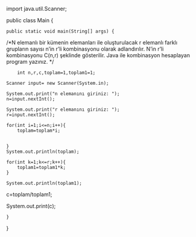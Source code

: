 import java.util.Scanner;

public class Main {

    public static void main(String[] args) {
    
   /*N elemanlı bir kümenin elemanları ile oluşturulacak
   r elemanlı farklı grupların sayısı
   n’in r’li kombinasyonu olarak adlandırılır.
    N’in r’li kombinasyonu C(n,r) şeklinde gösterilir.
    Java ile kombinasyon hesaplayan program yazınız.
    */
    
        int n,r,c,toplam=1,toplam1=1;
        
    Scanner input= new Scanner(System.in);
    
    System.out.print("n elemanını giriniz: ");
    n=input.nextInt();
    
    System.out.print("r elemanını giriniz: ");
    r=input.nextInt();
    
    for(int i=1;i<=n;i++){
        toplam=toplam*i;


    }
    System.out.println(toplam);
    
    for(int k=1;k<=r;k++){
        toplam1=toplam1*k;
    }
    
    System.out.println(toplam1);
    
 c=toplam/toplam1;
 
 System.out.print(c);












    }
}
